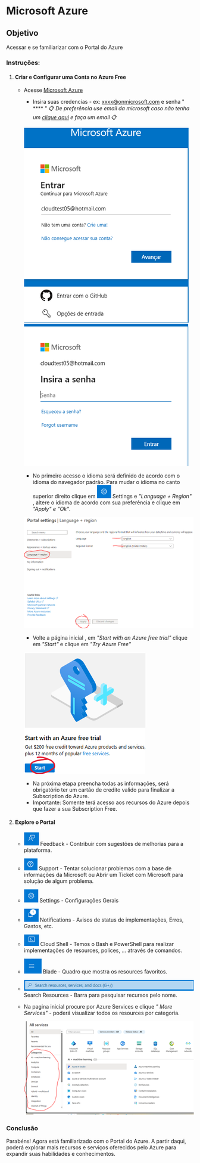 # Microsoft Azure
## Objetivo 
Acessar e se familiarizar com o Portal do Azure

### Instruções: 
 
1. #### Criar e Configurar uma Conta no Azure Free
   - Acesse [Microsoft Azure](https://portal.azure.com) 
     - Insira suas credencias - ex: xxxx@onmicrosoft.com e senha " **** " 📋 *De preferência use email da microsoft caso não tenha um [clique aqui](https://signup.live.com/) e faça um email* 📋

     ![alt text](https://github.com/clouder-km/Challenge-Azure-Dio/blob/main/image/Entrar.PNG)
     ![alt text](https://github.com/clouder-km/Challenge-Azure-Dio/blob/main/image/Senha.PNG)

     - No primeiro acesso o idioma será definido de acordo com o idioma do navegador padrão. Para mudar o idioma no canto superior direito clique em ![alt text](https://github.com/clouder-km/Challenge-Azure-Dio/blob/main/image/configuration.PNG) Settings e *"Language + Region"* , altere o idioma de acordo com sua preferência e clique em *"Apply" e "Ok"*.

     ![alt text](https://github.com/clouder-km/Challenge-Azure-Dio/blob/main/image/settings-1.PNG)

     - Volte a página inicial , em *"Start with an Azure free trial"* clique em *"Start"* e clique em *"Try Azure Free"* 
     
     ![alt text](https://github.com/clouder-km/Challenge-Azure-Dio/blob/main/image/Start-1.PNG)
     - Na próxima etapa preencha todas as informações, será obrigatório ter um cartão de credito valido para finalizar a Subscription do Azure.
     - Importante: Somente terá acesso aos recursos do Azure depois que fazer a sua Subscription Free. 
     
2. #### Explore o Portal
   - ![alt text](https://github.com/clouder-km/Challenge-Azure-Dio/blob/main/image/Feedback.PNG) Feedback - Contribuir com sugestões de melhorias para a plataforma.
   - ![alt text](https://github.com/clouder-km/Challenge-Azure-Dio/blob/main/image/Support.PNG) Support - Tentar solucionar problemas com a base de informações da Microsoft ou Abrir um Ticket com Microsoft para solução de algum problema.
   - ![alt text](https://github.com/clouder-km/Challenge-Azure-Dio/blob/main/image/configuration.PNG) Settings - Configurações Gerais
   - ![alt text](https://github.com/clouder-km/Challenge-Azure-Dio/blob/main/image/notifica%C3%A7%C3%B5es.PNG) Notifications - Avisos de status de implementações, Erros, Gastos, etc.
   - ![alt text](https://github.com/clouder-km/Challenge-Azure-Dio/blob/main/image/cloud%20shell.PNG) Cloud Shell -  Temos o Bash e PowerShell para realizar implementações de resources, polices, ... através de comandos.
   - ![alt text](https://github.com/clouder-km/Challenge-Azure-Dio/blob/main/image/Blade.PNG) Blade - Quadro que mostra os resources favoritos.
   - ![alt text](https://github.com/clouder-km/Challenge-Azure-Dio/blob/main/image/barra%20de%20pesquisa.PNG) Search Resources - Barra para pesquisar recursos pelo nome.
   
   - Na pagina inicial procure por Azure Services e clique *" More Services"* - poderá visualizar todos os resources por categoria.

     ![alt text](https://github.com/clouder-km/Challenge-Azure-Dio/blob/main/image/Capturar.PNG)

### Conclusão
Parabéns! Agora está familiarizado com o Portal do Azure. A partir daqui, poderá explorar mais recursos e serviços oferecidos pelo Azure para expandir suas habilidades e conhecimentos.
